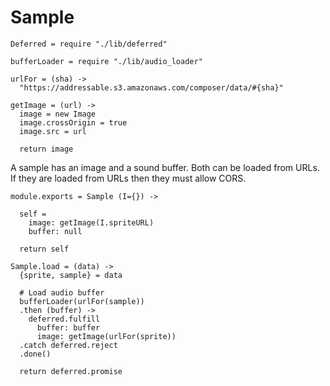 Sample
======

    Deferred = require "./lib/deferred"
    
    bufferLoader = require "./lib/audio_loader"
    
    urlFor = (sha) ->
      "https://addressable.s3.amazonaws.com/composer/data/#{sha}"

    getImage = (url) ->
      image = new Image
      image.crossOrigin = true
      image.src = url

      return image

A sample has an image and a sound buffer. Both can be loaded from URLs. If they
are loaded from URLs then they must allow CORS.

    module.exports = Sample (I={}) ->

      self =
        image: getImage(I.spriteURL)
        buffer: null

      return self

    Sample.load = (data) ->
      {sprite, sample} = data

      # Load audio buffer
      bufferLoader(urlFor(sample))
      .then (buffer) ->
        deferred.fulfill
          buffer: buffer
          image: getImage(urlFor(sprite))
      .catch deferred.reject
      .done()

      return deferred.promise
